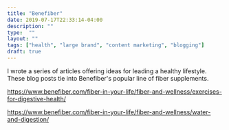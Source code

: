 ```yaml
---
title: "Benefiber"
date: 2019-07-17T22:33:14-04:00
description: ""
type:  ""
layout: ""
tags: ["health", "large brand", "content marketing", "blogging"]
draft: true
---
```


I wrote a series of articles offering ideas for leading a healthy lifestyle. These blog posts tie into Benefiber's popular line of fiber supplements.

https://www.benefiber.com/fiber-in-your-life/fiber-and-wellness/exercises-for-digestive-health/

https://www.benefiber.com/fiber-in-your-life/fiber-and-wellness/water-and-digestion/